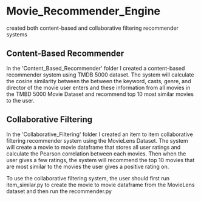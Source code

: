 # Movie_Recommender_Engine
 created both content-based and collaborative filtering recommender systems
 
 ## Content-Based Recommender
 
In the 'Content_Based_Recommender' folder I created a content-based recommender system using TMDB 5000 dataset. The system will calculate the cosine similarity between the  between the keyword, casts, genre, and director of the movie user enters and these information from all movies in the TMBD 5000 Movie Dataset and recommend top 10 most similar movies to the user. 

## Collaborative Filtering

In the 'Collaborative_Filtering' folder I created an item to item collaborative filtering recommender system using the MovieLens Dataset. The system will create a movie to movie dataframe that stores all user ratings and calculate the Pearson correlation between each movies. Then when the user gives a few ratings, the system will recommend the top 10 movies that are most similar to the movies the user gives a positive rating on. 

To use the collaborative filtering system, the user should first run item_similar.py to create the movie to movie dataframe from the MovieLens dataset and then run the recommender.py
